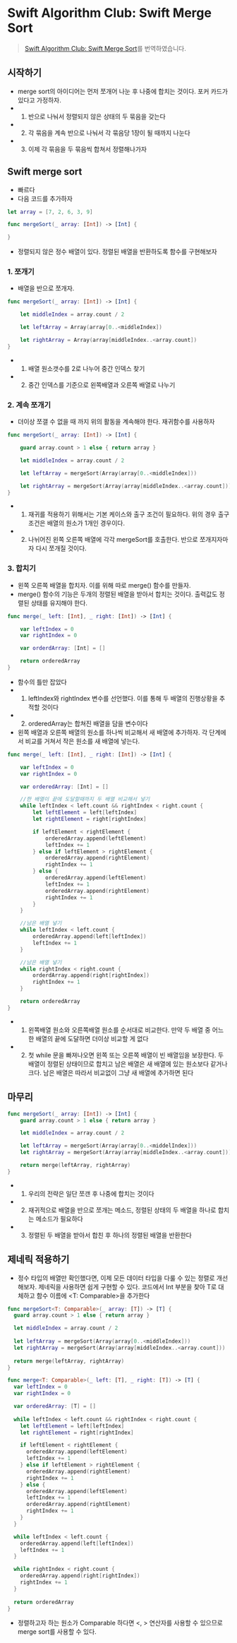 # Swift Algorithm Club: Swift Merge Sort
> [Swift Algorithm Club: Swift Merge Sort](https://www.raywenderlich.com/154256/swift-algorithm-club-swift-merge-sort)를 번역하였습니다.

## 시작하기
- merge sort의 아이디어는 먼저 쪼개어 나눈 후 나중에 합치는 것이다. 포커 카드가 있다고 가정하자. 
- 1. 반으로 나눠서 정렬되지 않은 상태의 두 묶음을 갖는다
- 2. 각 묶음을 계속 반으로 나눠서 각 묶음당 1장이 될 때까지 나눈다
- 3. 이제 각 묶음을 두 묶음씩 합쳐서 정렬해나가자

## Swift merge sort
- 빠르다
- 다음 코드를 추가하자

```swift
let array = [7, 2, 6, 3, 9]

func mergeSort(_ array: [Int]) -> [Int] {

}
```

- 정렬되지 않은 정수 배열이 있다. 정렬된 배열을 반환하도록 함수를 구현해보자

### 1. 쪼개기
- 배열을 반으로 쪼개자.

```swift
func mergeSort(_ array: [Int]) -> [Int] {

    let middleIndex = array.count / 2

    let leftArray = Array(array[0..<middleIndex])

    let rightArray = Array(array[middleIndex..<array.count])
}
```

- 1. 배열 원소갯수를 2로 나누어 중간 인덱스 찾기
- 2. 중간 인덱스를 기준으로 왼쪽배열과 오른쪽 배열로 나누기

### 2. 계속 쪼개기
- 더이상 쪼갤 수 없을 때 까지 위의 활동을 계속해야 한다. 재귀함수를 사용하자

```swift
func mergeSort(_ array: [Int]) -> [Int] {

    guard array.count > 1 else { return array }

    let middleIndex = array.count / 2

    let leftArray = mergeSort(Array(array[0..<middleIndex]))

    let rightArray = mergeSort(Array(array[middleIndex..<array.count]))
}
```

- 1. 재귀를 적용하기 위해서는 기본 케이스와 출구 조건이 필요하다. 위의 경우 출구 조건은 배열의 원소가 1개인 경우이다.
- 2. 나뉘어진 왼쪽 오른쪽 배열에 각각 mergeSort를 호출한다. 반으로 쪼개지자마자 다시 쪼개질 것이다.

### 3. 합치기
- 왼쪽 오른쪽 배열을 합치자. 이를 위해 따로 merge() 함수를 만들자.
- merge() 함수의 기능은 두개의 정렬된 배열을 받아서 합치는 것이다. 출력값도 정렬된 상태를 유지해야 한다.

```swift
func merge(_ left: [Int], _ right: [Int]) -> [Int] {

    var leftIndex = 0
    var rightIndex = 0

    var orderdArray: [Int] = []

    return orderedArray
}
```

- 함수의 틀만 잡았다
- 1. leftIndex와 rightIndex 변수를 선언했다. 이를 통해 두 배열의 진행상황을 추적할 것이다
- 2. orderedArray는 합쳐진 배열을 담을 변수이다
- 왼쪽 배열과 오른쪽 배열의 원소를 하나씩 비교해서 새 배열에 추가하자. 각 단계에서 비교를 거쳐서 작은 원소를 새 배열에 넣는다. 

```swift
func merge(_ left: [Int], _ right: [Int]) -> [Int] {

    var leftIndex = 0
    var rightIndex = 0

    var orderedArray: [Int] = []

    //한 배열이 끝에 도달할때까지 두 배열 비교해서 넣기
    while leftIndex < left.count && rightIndex < right.count {
        let leftElement = left[leftIndex]
        let rightElement = right[rightIndex]

        if leftElement < rightElement {
            orderedArray.append(leftElement)
            leftIndex += 1
        } else if leftElement > rightElement {
            orderedArray.append(rightElement)
            rightIndex += 1
        } else {
            orderedArray.append(leftElement)
            leftIndex += 1
            orderedArray.append(rightElement)
            rightIndex += 1
        }
    }

    //남은 배열 넣기
    while leftIndex < left.count {
        orderedArray.append(left[leftIndex])
        leftIndex += 1
    }

    //남은 배열 넣기
    while rightIndex < right.count {
        orderdArray.append(right[rightIndex])
        rightIndex += 1
    }

    return orderedArray
}
```

- 1. 왼쪽배열 원소와 오른쪽배열 원소를 순서대로 비교한다. 만약 두 배열 중 어느 한 배열의 끝에 도달하면 더이상 비교할 게 없다
- 2. 첫 while 문을 빠져나오면 왼쪽 또는 오른쪽 배열이 빈 배열임을 보장한다. 두 배열이 정렬된 상태이므로 합치고 남은 배열은 새 배열에 있는 원소보다 같거나 크다. 남은 배열은 따라서 비교없이 그냥 새 배열에 추가하면 된다

## 마무리

```swift
func mergeSort(_ array: [Int]) -> [Int] {
    guard array.count > 1 else { return array }

    let middleIndex = array.count / 2

    let leftArray = mergeSort(Array(array[0..<middelIndex]))
    let rightArray = mergeSort(Array(array[middleIndex..<array.count]))

    return merge(leftArray, rightArray)
}
```

- 1. 우리의 전략은 일단 쪼갠 후 나중에 합치는 것이다
- 2. 재귀적으로 배열을 반으로 쪼개는 메소드, 정렬된 상태의 두 배열을 하나로 합치는 메소드가 필요하다
- 3. 정렬된 두 배열을 받아서 합친 후 하나의 정렬된 배열을 반환한다

## 제네릭 적용하기
- 정수 타입의 배열만 확인했다면, 이제 모든 데이터 타입을 다룰 수 있는 정렬로 개선해보자. 제네릭을 사용하면 쉽게 구현할 수 있다. 코드에서 Int 부분을 찾아 T로 대체하고 함수 이름에 <T: Comparable>을 추가한다

```swift
func mergeSort<T: Comparable>(_ array: [T]) -> [T] {
  guard array.count > 1 else { return array }

  let middleIndex = array.count / 2
  
  let leftArray = mergeSort(Array(array[0..<middleIndex]))
  let rightArray = mergeSort(Array(array[middleIndex..<array.count]))
  
  return merge(leftArray, rightArray)
}

func merge<T: Comparable>(_ left: [T], _ right: [T]) -> [T] {
  var leftIndex = 0
  var rightIndex = 0

  var orderedArray: [T] = []
  
  while leftIndex < left.count && rightIndex < right.count {
    let leftElement = left[leftIndex]
    let rightElement = right[rightIndex]

    if leftElement < rightElement {
      orderedArray.append(leftElement)
      leftIndex += 1
    } else if leftElement > rightElement {
      orderedArray.append(rightElement)
      rightIndex += 1
    } else { 
      orderedArray.append(leftElement)
      leftIndex += 1
      orderedArray.append(rightElement)
      rightIndex += 1
    }
  }

  while leftIndex < left.count {
    orderedArray.append(left[leftIndex])
    leftIndex += 1
  }

  while rightIndex < right.count {
    orderedArray.append(right[rightIndex])
    rightIndex += 1
  }
  
  return orderedArray
}
```

- 정렬하고자 하는 원소가 Comparable 하다면 <, > 연산자를 사용할 수 있으므로 merge sort를 사용할 수 있다.